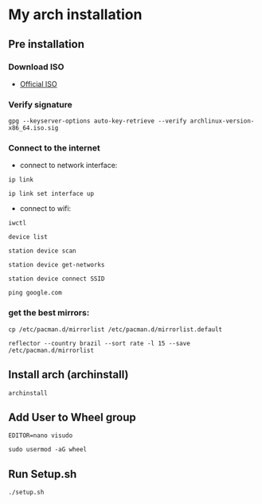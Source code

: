 # My arch installation
## Pre installation
### Download ISO
- [Official ISO](https://archlinux.org/download/)
### Verify signature
```
gpg --keyserver-options auto-key-retrieve --verify archlinux-version-x86_64.iso.sig
```
### Connect to the internet
- connect to network interface:
```
ip link
```
```
ip link set interface up
```
- connect to wifi:
```
iwctl
```
```
device list
```
```
station device scan
```
```
station device get-networks
```
```
station device connect SSID
```
```
ping google.com
```
### get the best mirrors:
```
cp /etc/pacman.d/mirrorlist /etc/pacman.d/mirrorlist.default
```
```
reflector --country brazil --sort rate -l 15 --save /etc/pacman.d/mirrorlist
```
## Install arch (archinstall)
```
archinstall
```
## Add User to Wheel group
```
EDITOR=nano visudo
```
```
sudo usermod -aG wheel
```
## Run Setup.sh
```
./setup.sh
```
